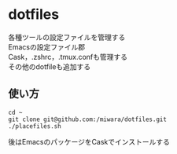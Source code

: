 dotfiles
=====================
各種ツールの設定ファイルを管理する  
Emacsの設定ファイル郡  
Cask，.zshrc，.tmux.confも管理する  
その他のdotfileも追加する

使い方
-------
    cd ~
    git clone git@github.com:/miwara/dotfiles.git
    ./placefiles.sh

後はEmacsのパッケージをCaskでインストールする